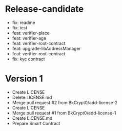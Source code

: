 # Release-candidate
- fix: readme
- fix: test
- feat: verifier-place
- feat: verifier-age
- feat: verifier-root-contract
- feat: upgrade-libAddressManager
- feat: verifier-root-contract
- fix: kyc contract
    
# Version 1
- Create LICENSE
- Delete LICENSE.md
- Merge pull request #2 from BkCrypt0/add-license-2
- Create LICENSE
- Merge pull request #1 from BkCrypt0/add-license-1
- Create LICENSE.md
- Prepare Smart Contract
